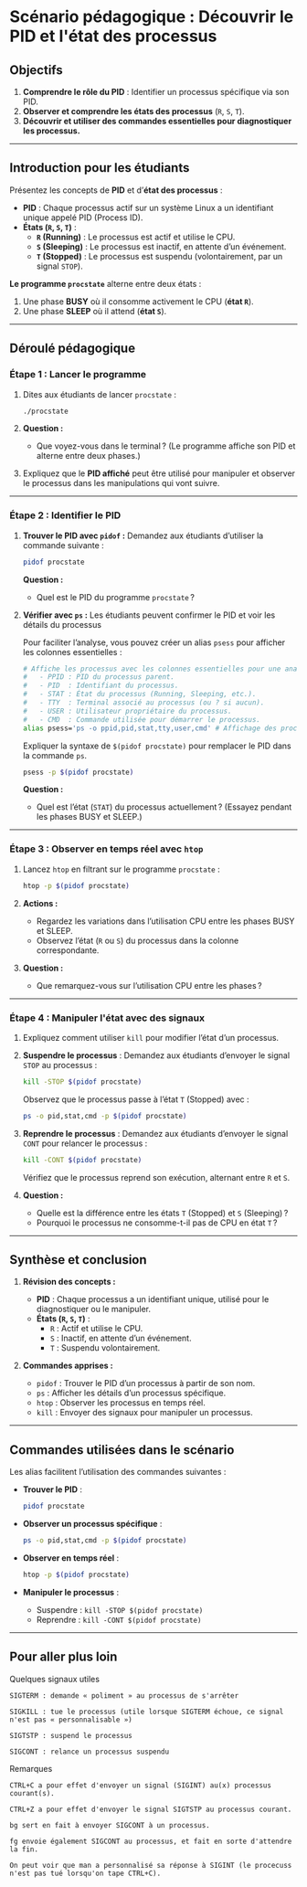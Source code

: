 # **Scénario pédagogique : Découvrir le PID et l'état des processus**

## **Objectifs**

1. **Comprendre le rôle du PID** : Identifier un processus spécifique via son PID.
2. **Observer et comprendre les états des processus** (`R`, `S`, `T`).
3. **Découvrir et utiliser des commandes essentielles pour diagnostiquer les processus.**

---

## **Introduction pour les étudiants**

Présentez les concepts de **PID** et d’**état des processus** :

- **PID** : Chaque processus actif sur un système Linux a un identifiant unique appelé PID (Process ID).
- **États (`R`, `S`, `T`)** :
  - **`R` (Running)** : Le processus est actif et utilise le CPU.
  - **`S` (Sleeping)** : Le processus est inactif, en attente d’un événement.
  - **`T` (Stopped)** : Le processus est suspendu (volontairement, par un signal `STOP`).

**Le programme `procstate`** alterne entre deux états :

1. Une phase **BUSY** où il consomme activement le CPU (**état `R`**).
2. Une phase **SLEEP** où il attend (**état `S`**).

---

## **Déroulé pédagogique**

### **Étape 1 : Lancer le programme**

1. Dites aux étudiants de lancer `procstate` :

   ```bash
   ./procstate
   ```

2. **Question :**
   - Que voyez-vous dans le terminal ? (Le programme affiche son PID et alterne entre deux phases.)

3. Expliquez que le **PID affiché** peut être utilisé pour manipuler et observer le processus dans les manipulations qui vont suivre.

---

### **Étape 2 : Identifier le PID**

1. **Trouver le PID avec `pidof` :**
    Demandez aux étudiants d’utiliser la commande suivante :

    ```bash
    pidof procstate
    ```

    **Question :**
    - Quel est le PID du programme `procstate` ?

2. **Vérifier avec `ps` :**
    Les étudiants peuvent confirmer le PID et voir les détails du processus

    Pour faciliter l’analyse, vous pouvez créer un alias `psess` pour afficher les colonnes essentielles :

    ```bash
    # Affiche les processus avec les colonnes essentielles pour une analyse rapide :
    #   - PPID : PID du processus parent.
    #   - PID  : Identifiant du processus.
    #   - STAT : État du processus (Running, Sleeping, etc.).
    #   - TTY  : Terminal associé au processus (ou ? si aucun).
    #   - USER : Utilisateur propriétaire du processus.
    #   - CMD  : Commande utilisée pour démarrer le processus.
    alias psess='ps -o ppid,pid,stat,tty,user,cmd' # Affichage des processus avec les colonnes essentielles
    ```

    Expliquer la syntaxe de `$(pidof procstate)` pour remplacer le PID dans la commande `ps`.

    ```bash
    psess -p $(pidof procstate)
    ```

    **Question :**
    - Quel est l’état (`STAT`) du processus actuellement ? (Essayez pendant les phases BUSY et SLEEP.)

---

### **Étape 3 : Observer en temps réel avec `htop`**

1. Lancez `htop` en filtrant sur le programme `procstate` :

   ```bash
   htop -p $(pidof procstate)
   ```

2. **Actions :**
   - Regardez les variations dans l’utilisation CPU entre les phases BUSY et SLEEP.
   - Observez l’état (`R` ou `S`) du processus dans la colonne correspondante.

3. **Question :**
   - Que remarquez-vous sur l’utilisation CPU entre les phases ?

---

### **Étape 4 : Manipuler l'état avec des signaux**

1. Expliquez comment utiliser `kill` pour modifier l’état d’un processus.

2. **Suspendre le processus** :
   Demandez aux étudiants d’envoyer le signal `STOP` au processus :

   ```bash
   kill -STOP $(pidof procstate)
   ```

   Observez que le processus passe à l’état `T` (Stopped) avec :

   ```bash
   ps -o pid,stat,cmd -p $(pidof procstate)
   ```

3. **Reprendre le processus** :
   Demandez aux étudiants d’envoyer le signal `CONT` pour relancer le processus :

   ```bash
   kill -CONT $(pidof procstate)
   ```

   Vérifiez que le processus reprend son exécution, alternant entre `R` et `S`.

4. **Question :**
   - Quelle est la différence entre les états `T` (Stopped) et `S` (Sleeping) ?
   - Pourquoi le processus ne consomme-t-il pas de CPU en état `T` ?

---

## **Synthèse et conclusion**

1. **Révision des concepts :**
   - **PID** : Chaque processus a un identifiant unique, utilisé pour le diagnostiquer ou le manipuler.
   - **États (`R`, `S`, `T`)** :
     - `R` : Actif et utilise le CPU.
     - `S` : Inactif, en attente d’un événement.
     - `T` : Suspendu volontairement.

2. **Commandes apprises :**
   - `pidof` : Trouver le PID d’un processus à partir de son nom.
   - `ps` : Afficher les détails d’un processus spécifique.
   - `htop` : Observer les processus en temps réel.
   - `kill` : Envoyer des signaux pour manipuler un processus.

---

## **Commandes utilisées dans le scénario**

Les alias facilitent l’utilisation des commandes suivantes :

- **Trouver le PID** :

  ```bash
  pidof procstate
  ```

- **Observer un processus spécifique** :

  ```bash
  ps -o pid,stat,cmd -p $(pidof procstate)
  ```

- **Observer en temps réel** :

  ```bash
  htop -p $(pidof procstate)
  ```

- **Manipuler le processus** :
  - Suspendre : `kill -STOP $(pidof procstate)`
  - Reprendre : `kill -CONT $(pidof procstate)`

---

## **Pour aller plus loin**

Quelques signaux utiles

    SIGTERM : demande « poliment » au processus de s'arrêter

    SIGKILL : tue le processus (utile lorsque SIGTERM échoue, ce signal n'est pas « personnalisable »)

    SIGTSTP : suspend le processus

    SIGCONT : relance un processus suspendu

Remarques

    CTRL+C a pour effet d'envoyer un signal (SIGINT) au(x) processus courant(s).

    CTRL+Z a pour effet d'envoyer le signal SIGTSTP au processus courant.

    bg sert en fait à envoyer SIGCONT à un processus.

    fg envoie également SIGCONT au processus, et fait en sorte d'attendre la fin.

    On peut voir que man a personnalisé sa réponse à SIGINT (le procecuss n'est pas tué lorsqu'on tape CTRL+C).
